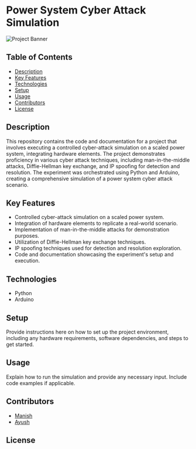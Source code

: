 # Power System Cyber Attack Simulation

![Project Banner](https://drive.google.com/file/d/16_izXHBV9d4gFN7BZUJZUgGT2eI8y--5/view?usp=sharing)

## Table of Contents
- [Description](#description)
- [Key Features](#key-features)
- [Technologies](#technologies)
- [Setup](#setup)
- [Usage](#usage)
- [Contributors](#contributors)
- [License](#license)

## Description
This repository contains the code and documentation for a project that involves executing a controlled cyber-attack simulation on a scaled power system, integrating hardware elements. The project demonstrates proficiency in various cyber attack techniques, including man-in-the-middle attacks, Diffie-Hellman key exchange, and IP spoofing for detection and resolution. The experiment was orchestrated using Python and Arduino, creating a comprehensive simulation of a power system cyber attack scenario.

## Key Features
- Controlled cyber-attack simulation on a scaled power system.
- Integration of hardware elements to replicate a real-world scenario.
- Implementation of man-in-the-middle attacks for demonstration purposes.
- Utilization of Diffie-Hellman key exchange techniques.
- IP spoofing techniques used for detection and resolution exploration.
- Code and documentation showcasing the experiment's setup and execution.

## Technologies
- Python
- Arduino

## Setup
Provide instructions here on how to set up the project environment, including any hardware requirements, software dependencies, and steps to get started.

## Usage
Explain how to run the simulation and provide any necessary input. Include code examples if applicable. 

## Contributors
- [Manish](https://github.com/476345)
- [Ayush](https://github.com/aysan00)

## License
